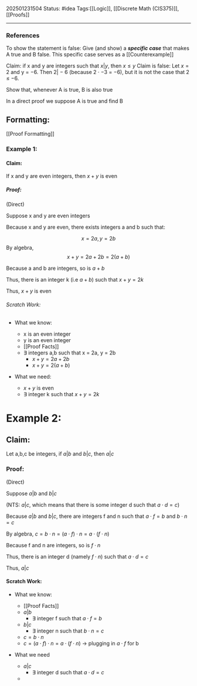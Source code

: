 202501231504
Status: #idea
Tags:[[Logic]], [[Discrete Math (CIS375)]], [[Proofs]]


---
### References
To show the statement is false: 
Give (and show) a ***specific case*** that makes A true and B false. This specific case serves as a [[Counterexample]]

Claim: if x and y are integers such that $x|y$, then $x \leq y$
Claim is false: Let $x = 2$ and y = −6. Then 2| − 6 (because 2 · −3 = −6),
but it is not the case that 2 ≤ −6.

Show that, whenever A is true, B is also true

In a direct proof we suppose A is true and find B

## Formatting:
[[Proof Formatting]]

### Example 1:
#### Claim: 
If x and y are even integers, then $x + y$ is even

##### Proof: 
(Direct)

Suppose x and y are even integers

Because x and y are even, there exists integers a and b such that:	

$$
x = 2a, y = 2b 
$$
By algebra, 
$$
x+y=2a+2b=2(a+b) 
$$

Because a and b are integers, so is $a+b$

Thus, there is an integer k (i.e $a+b$) such that $x+y=2k$ 

Thus, $x+y$ is even


###### Scratch Work:
- What we know:
	- x is an even integer
	- y is an even integer
	- [[Proof Facts]]
	-  $\exists$ integers a,b such that x = 2a, y = 2b
		- $x + y = 2a + 2b$
		- $x+y=2(a+b)$

- What we need:
	- $x + y$ is even
	- $\exists$ integer k such that $x+y = 2k$ 

# Example 2:
## Claim: 
Let a,b,c be integers, if $a|b$ and $b|c$, then $a|c$

### Proof:
(Direct)

Suppose $a|b$ and $b|c$ 

(NTS: $a|c$, which means that there is some integer d such that $a\cdot d = c$)

Because $a|b$ and $b|c$, there are integers f and n such that $a \cdot f = b$ and $b \cdot n =c$ 

By algebra, $c = b \cdot n = (a \cdot f) \cdot n = a \cdot (f \cdot n)$ 

Because f and n are integers, so is $f \cdot n$ 

Thus, there is an integer d (namely $f \cdot n$) such that $a \cdot d =c$ 

Thus, $a | c$ 

#### Scratch Work:
- What we know:
	- [[Proof Facts]]
	- $a|b$
		- $\exists$ integer f such that $a \cdot f = b$ 
	- $b|c$
		- $\exists$ integer n such that $b \cdot n=c$
	- $c = b \cdot n$
	- $c = (a \cdot f) \cdot n = a \cdot (f \cdot n)$  -> plugging in $a \cdot f$ for b

- What we need
	- $a|c$
		- $\exists$ integer d such that $a\cdot d=c$ 
	- 